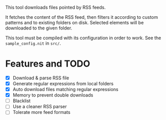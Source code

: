 This tool downloads files pointed by RSS feeds.

It fetches the content of the RSS feed, then filters it according to custom patterns and to existing folders on disk. Selected elements will be downloaded to the given folder.

This tool must be compiled with its configuration in order to work. See the `sample_config.nit` in `src/`.

# Features and TODO

- [x] Download & parse RSS file
- [x] Generate regular expressions from local folders
- [x] Auto download files matching regular expressions
- [x] Memory to prevent double downloads
- [ ] Blacklist
- [ ] Use a cleaner RSS parser
- [ ] Tolerate more feed formats
